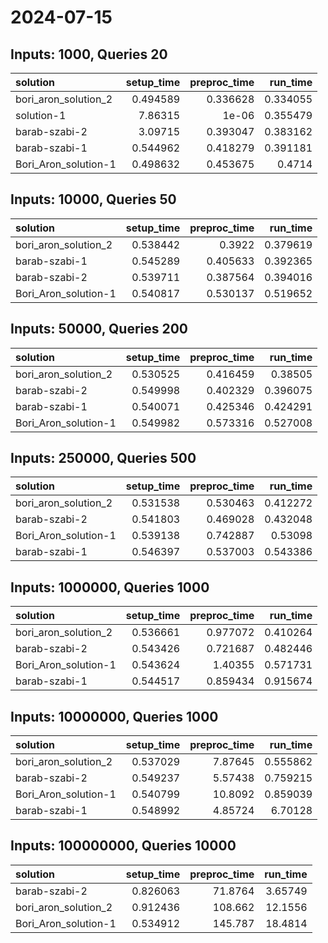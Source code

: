 # 2024-07-15

## Inputs: 1000, Queries 20

| solution             |   setup_time |   preproc_time |   run_time |
|:---------------------|-------------:|---------------:|-----------:|
| bori_aron_solution_2 |     0.494589 |       0.336628 |   0.334055 |
| solution-1           |     7.86315  |       1e-06    |   0.355479 |
| barab-szabi-2        |     3.09715  |       0.393047 |   0.383162 |
| barab-szabi-1        |     0.544962 |       0.418279 |   0.391181 |
| Bori_Aron_solution-1 |     0.498632 |       0.453675 |   0.4714   |

## Inputs: 10000, Queries 50

| solution             |   setup_time |   preproc_time |   run_time |
|:---------------------|-------------:|---------------:|-----------:|
| bori_aron_solution_2 |     0.538442 |       0.3922   |   0.379619 |
| barab-szabi-1        |     0.545289 |       0.405633 |   0.392365 |
| barab-szabi-2        |     0.539711 |       0.387564 |   0.394016 |
| Bori_Aron_solution-1 |     0.540817 |       0.530137 |   0.519652 |

## Inputs: 50000, Queries 200

| solution             |   setup_time |   preproc_time |   run_time |
|:---------------------|-------------:|---------------:|-----------:|
| bori_aron_solution_2 |     0.530525 |       0.416459 |   0.38505  |
| barab-szabi-2        |     0.549998 |       0.402329 |   0.396075 |
| barab-szabi-1        |     0.540071 |       0.425346 |   0.424291 |
| Bori_Aron_solution-1 |     0.549982 |       0.573316 |   0.527008 |

## Inputs: 250000, Queries 500

| solution             |   setup_time |   preproc_time |   run_time |
|:---------------------|-------------:|---------------:|-----------:|
| bori_aron_solution_2 |     0.531538 |       0.530463 |   0.412272 |
| barab-szabi-2        |     0.541803 |       0.469028 |   0.432048 |
| Bori_Aron_solution-1 |     0.539138 |       0.742887 |   0.53098  |
| barab-szabi-1        |     0.546397 |       0.537003 |   0.543386 |

## Inputs: 1000000, Queries 1000

| solution             |   setup_time |   preproc_time |   run_time |
|:---------------------|-------------:|---------------:|-----------:|
| bori_aron_solution_2 |     0.536661 |       0.977072 |   0.410264 |
| barab-szabi-2        |     0.543426 |       0.721687 |   0.482446 |
| Bori_Aron_solution-1 |     0.543624 |       1.40355  |   0.571731 |
| barab-szabi-1        |     0.544517 |       0.859434 |   0.915674 |

## Inputs: 10000000, Queries 1000

| solution             |   setup_time |   preproc_time |   run_time |
|:---------------------|-------------:|---------------:|-----------:|
| bori_aron_solution_2 |     0.537029 |        7.87645 |   0.555862 |
| barab-szabi-2        |     0.549237 |        5.57438 |   0.759215 |
| Bori_Aron_solution-1 |     0.540799 |       10.8092  |   0.859039 |
| barab-szabi-1        |     0.548992 |        4.85724 |   6.70128  |

## Inputs: 100000000, Queries 10000

| solution             |   setup_time |   preproc_time |   run_time |
|:---------------------|-------------:|---------------:|-----------:|
| barab-szabi-2        |     0.826063 |        71.8764 |    3.65749 |
| bori_aron_solution_2 |     0.912436 |       108.662  |   12.1556  |
| Bori_Aron_solution-1 |     0.534912 |       145.787  |   18.4814  |